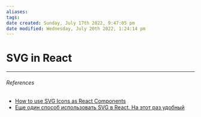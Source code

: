 ```yaml
---
aliases: 
tags: 
date created: Sunday, July 17th 2022, 9:47:05 pm
date modified: Wednesday, July 20th 2022, 1:24:14 pm
---
```


# SVG in React

---

###### References

- [How to use SVG Icons as React Components](https://www.robinwieruch.de/react-svg-icon-components/)
- [Еще один способ использовать SVG в React. На этот раз удобный](https://habr.com/ru/post/672984/)
